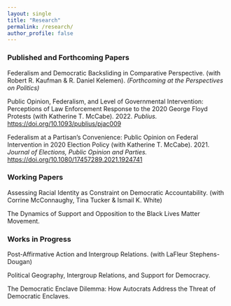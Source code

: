 ```yaml
---
layout: single
title: "Research"
permalink: /research/
author_profile: false
---
```


### Published and Forthcoming Papers

Federalism and Democratic Backsliding in Comparative Perspective. (with Robert R. Kaufman & R. Daniel  Kelemen). <i>(Forthcoming at the Perspectives on Politics)</i>

Public Opinion, Federalism, and Level of Governmental Intervention: Perceptions of Law Enforcement Response to the 2020 George Floyd Protests (with Katherine T. McCabe). 2022. <i> Publius. </i> https://doi.org/10.1093/publius/pjac009

Federalism at a Partisan’s Convenience: Public Opinion on Federal Intervention in 2020 Election Policy (with Katherine T. McCabe). 2021. <i> Journal of Elections, Public Opinion and Parties. </i> https://doi.org/10.1080/17457289.2021.1924741

### Working Papers



Assessing Racial Identity as Constraint on Democratic Accountability. (with Corrine McConnaughy, Tina Tucker & Ismail K. White)

The Dynamics of Support and Opposition to the Black Lives Matter Movement.

### Works in Progress 

Post-Affirmative Action and Intergroup Relations. (with LaFleur Stephens-Dougan)

Political Geography, Intergroup Relations, and Support for Democracy.

The Democratic Enclave Dilemma: How Autocrats Address the Threat of Democratic Enclaves.

